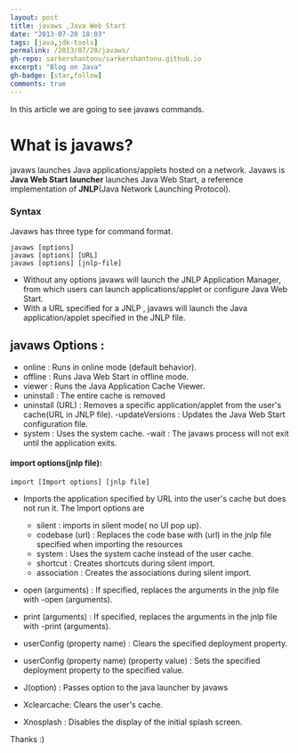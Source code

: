 ```yaml
---
layout: post
title: javaws ,Java Web Start
date: "2013-07-20 18:03"
tags: [java,jdk-tools]
permalink: /2013/07/20/javaws/
gh-repo: sarkershantonu/sarkershantonu.github.io
excerpt: "Blog on Java"
gh-badge: [star,follow]
comments: true
---
```

In this article we are going to see javaws commands.

# What is javaws?
javaws launches Java applications/applets hosted on a network. Javaws is **Java Web Start launcher** launches Java Web Start, a reference implementation of **JNLP**(Java Network Launching Protocol). 

### Syntax
Javaws has three type for command format. 

    javaws [options] 
    javaws [options] [URL] 
    javaws [options] [jnlp-file]

- Without any options javaws will launch the JNLP Application Manager, from which users can launch applications/applet or configure Java Web Start.
- With a URL specified for a JNLP , javaws will launch the Java application/applet specified in the JNLP file.

## javaws Options : 

- online : Runs in online mode (default behavior).
- offline : Runs Java Web Start in offline mode.
- viewer : Runs the Java Application Cache Viewer.
- uninstall : The entire cache is removed
- uninstall (URL) : Removes a specific application/applet from the user's cache(URL in JNLP file). -updateVersions : Updates the Java Web Start configuration file.
- system : Uses the system cache.
 -wait : The javaws process will not exit until the application exits. 


#### import options(jnlp file): 

    import [Import options] [jnlp file]

- Imports the application specified by URL into the user's cache but does not run it. The Import options are
    - silent : imports in silent mode( no UI pop up).
    - codebase (url) : Replaces the code base with (url) in the jnlp file specified when importing the  resources
    - system : Uses the system cache instead of the user cache.
    - shortcut : Creates shortcuts during silent import.
    - association : Creates the associations during silent import.

- open (arguments) : If specified, replaces the arguments in the jnlp file with -open (arguments).
- print (arguments) :  If specified, replaces the arguments in the jnlp file with -print (arguments).
- userConfig (property name) : Clears the specified deployment property.
- userConfig (property name) (property value) : Sets the specified deployment property to the specified value.
- J(option) : Passes option to the java launcher by javaws
- Xclearcache: Clears the user's cache.
- Xnosplash : Disables the display of the initial splash screen.

Thanks :) 